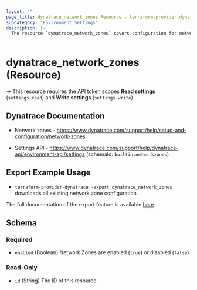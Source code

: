 ```yaml
---
layout: ""
page_title: dynatrace_network_zones Resource - terraform-provider-dynatrace"
subcategory: "Environment Settings"
description: |-
  The resource `dynatrace_network_zones` covers configuration for network zones
---
```


# dynatrace_network_zones (Resource)

-> This resource requires the API token scopes **Read settings** (`settings.read`) and **Write settings** (`settings.write`)

## Dynatrace Documentation

- Network zones - https://www.dynatrace.com/support/help/setup-and-configuration/network-zones

- Settings API - https://www.dynatrace.com/support/help/dynatrace-api/environment-api/settings (schemaId: `builtin:networkzones`)

## Export Example Usage

- `terraform-provider-dynatrace -export dynatrace_network_zones` downloads all existing network zone configuration

The full documentation of the export feature is available [here](https://registry.terraform.io/providers/dynatrace-oss/dynatrace/latest/docs/guides/export-v2).

<!-- schema generated by tfplugindocs -->
## Schema

### Required

- `enabled` (Boolean) Network Zones are enabled (`true`) or disabled (`false`)

### Read-Only

- `id` (String) The ID of this resource.
 